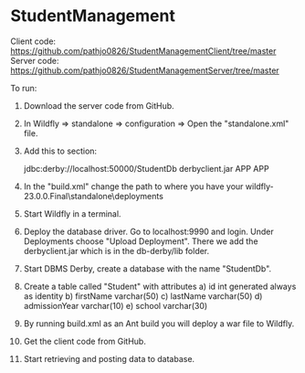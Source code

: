 # StudentManagement

Client code: https://github.com/pathjo0826/StudentManagementClient/tree/master
Server code: https://github.com/pathjo0826/StudentManagementServer/tree/master

To run:

1. Download the server code from GitHub.
2. In Wildfly => standalone => configuration => Open the "standalone.xml" file.
3. Add this to <datasources> section:

    <datasource jndi-name="java:/StudentDb" pool-name="StudentDb"
                             enabled="true" use-java-context="true">
     <connection-url>jdbc:derby://localhost:50000/StudentDb </connection-url>
      <driver>derbyclient.jar</driver>
      <security>
           <user-name>APP</user-name>
           <password>APP</password>
       </security>
   </datasource>
   
4. In the "build.xml" change the path to where you have your wildfly-23.0.0.Final\standalone\deployments
5. Start Wildfly in a terminal.
6. Deploy the database driver. Go to localhost:9990 and login. Under Deployments choose "Upload Deployment". 
   There we add the derbyclient.jar which is in the db-derby/lib folder.
7. Start DBMS Derby, create a database with the name "StudentDb".
8. Create a table called "Student" with attributes 
	a) id int generated always as identity
	b) firstName varchar(50)
	c) lastName varchar(50)
	d) admissionYear varchar(10)
	e) school varchar(30)
9. By running build.xml as an Ant build you will deploy a war file to Wildfly.
10. Get the client code from GitHub.
11. Start retrieving and posting data to database.

